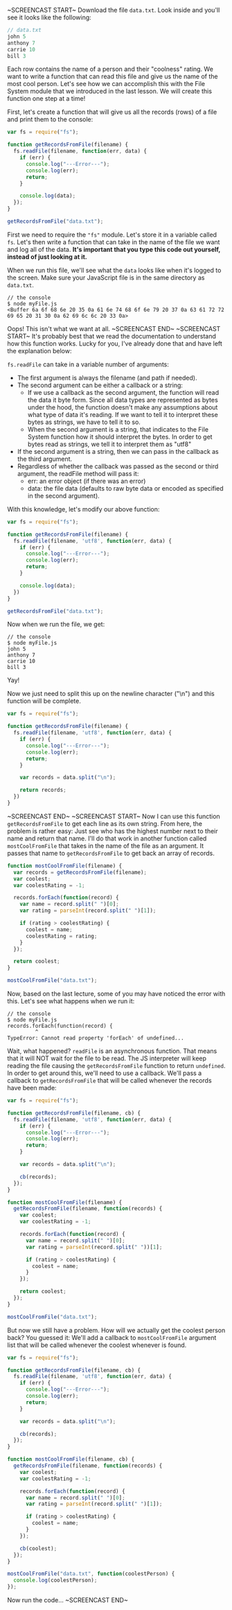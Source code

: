 ~SCREENCAST START~
Download the file `data.txt`. Look inside and you'll see it looks like the following:

```js
// data.txt
john 5
anthony 7
carrie 10
bill 3
```

Each row contains the name of a person and their "coolness" rating. We want to write a function that can read this file and give us the name of the most cool person. Let's see how we can accomplish this with the File System module that we introduced in the last lesson. We will create this function one step at a time!

First, let's create a function that will give us all the records (rows) of a file and print them to the console:

```js
var fs = require("fs");

function getRecordsFromFile(filename) {
  fs.readFile(filename, function(err, data) {
    if (err) {
      console.log("---Error---");
      console.log(err);
      return;
    }

    console.log(data);
  });
}

getRecordsFromFile("data.txt");
```

First we need to require the `"fs"` module. Let's store it in a variable called `fs`. Let's then write a function that can take in the name of the file we want and log all of the data. **It's important that you type this code out yourself, instead of just looking at it.**

When we run this file, we'll see what the `data` looks like when it's logged to the screen. Make sure your JavaScript file is in the same directory as `data.txt`.

```
// the console
$ node myFile.js
<Buffer 6a 6f 68 6e 20 35 0a 61 6e 74 68 6f 6e 79 20 37 0a 63 61 72 72 69 65 20 31 30 0a 62 69 6c 6c 20 33 0a>
```
Oops! This isn't what we want at all.
~SCREENCAST END~
~SCREENCAST START~
It's probably best that we read the documentation to understand how this function works. Lucky for you, I've already done that and have left the explanation below:

`fs.readFile` can take in a variable number of arguments:

* The first argument is always the filename (and path if needed).
* The second argument can be either a callback or a string:
  * If we use a callback as the second argument, the function will read the data it byte form. Since all data types are represented as bytes under the hood, the function doesn't make any assumptions about what type of data it's reading. If we want to tell it to interpret these bytes as strings, we have to tell it to so.
  * When the second argument is a string, that indicates to the File System function how it should interpret the bytes. In order to get bytes read as strings, we tell it to interpret them as "utf8"
* If the second argument is a string, then we can pass in the callback as the third argument.
* Regardless of whether the callback was passed as the second or third argument, the readFile method will pass it:
  * err: an error object (if there was an error)
  * data: the file data (defaults to raw byte data or encoded as specified in the second argument).

With this knowledge, let's modify our above function:

```js
var fs = require("fs");

function getRecordsFromFile(filename) {
  fs.readFile(filename, 'utf8', function(err, data) {
    if (err) {
      console.log("---Error---");
      console.log(err);
      return;
    }

    console.log(data);
  })
}

getRecordsFromFile("data.txt");
```
Now when we run the file, we get:

```
// the console
$ node myFile.js
john 5
anthony 7
carrie 10
bill 3
```

Yay!

Now we just need to split this up on the newline character ("\n") and this function will be complete.


```js
var fs = require("fs");

function getRecordsFromFile(filename) {
  fs.readFile(filename, 'utf8', function(err, data) {
    if (err) {
      console.log("---Error---");
      console.log(err);
      return;
    }

    var records = data.split("\n");

    return records;
  })
}
```
~SCREENCAST END~
~SCREENCAST START~
Now I can use this function  `getRecordsFromFile` to get each line as its own string. From here, the problem is rather easy: Just see who has the highest number next to their name and return that name. I'll do that work in another function called `mostCoolFromFile` that takes in the name of the file as an argument. It passes that name to `getRecordsFromFile` to get back an array of records.

```js
function mostCoolFromFile(filename) {
  var records = getRecordsFromFile(filename);
  var coolest;
  var coolestRating = -1;

  records.forEach(function(record) {
    var name = record.split(" ")[0];
    var rating = parseInt(record.split(" ")[1]);

    if (rating > coolestRating) {
      coolest = name;
      coolestRating = rating;
    }
  });

  return coolest;
}

mostCoolFromFile("data.txt");
```

Now, based on the last lecture, some of you may have noticed the error with this. Let's see what happens when we run it:

```
// the console
$ node myFile.js
records.forEach(function(record) {
         ^
TypeError: Cannot read property 'forEach' of undefined...
```

Wait, what happened? `readFile` is an asynchronous function. That means that it will NOT wait for the file to be read. The JS interpreter will keep reading the file causing the `getRecordsFromFile` function to return `undefined`. In order to get around this, we'll need to use a callback. We'll pass a callback to `getRecordsFromFile` that will be called whenever the records have been made:

```js
var fs = require("fs");

function getRecordsFromFile(filename, cb) {
  fs.readFile(filename, 'utf8', function(err, data) {
    if (err) {
      console.log("---Error---");
      console.log(err);
      return;
    }

    var records = data.split("\n");

    cb(records);
  });
}

function mostCoolFromFile(filename) {
  getRecordsFromFile(filename, function(records) {
    var coolest;
    var coolestRating = -1;

    records.forEach(function(record) {
      var name = record.split(" ")[0];
      var rating = parseInt(record.split(" "))[1];

      if (rating > coolestRating) {
        coolest = name;
      }
    });

    return coolest;
  });
}

mostCoolFromFile("data.txt");
```

But now we still have a problem. How will we actually get the coolest person back? You guessed it: We'll add a callback to `mostCoolFromFile` argument list that will be called whenever the coolest whenever is found.

```js
var fs = require("fs");

function getRecordsFromFile(filename, cb) {
  fs.readFile(filename, 'utf8', function(err, data) {
    if (err) {
      console.log("---Error---");
      console.log(err);
      return;
    }

    var records = data.split("\n");

    cb(records);
  });
}

function mostCoolFromFile(filename, cb) {
  getRecordsFromFile(filename, function(records) {
    var coolest;
    var coolestRating = -1;

    records.forEach(function(record) {
      var name = record.split(" ")[0];
      var rating = parseInt(record.split(" ")[1]);

      if (rating > coolestRating) {
        coolest = name;
      }
    });

    cb(coolest);
  });
}

mostCoolFromFile("data.txt", function(coolestPerson) {
  console.log(coolestPerson);
});
```

Now run the code...
~SCREENCAST END~
